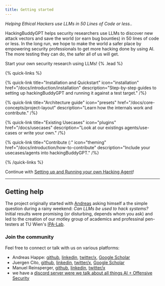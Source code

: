 ```yaml
---
title: Getting started
---
```


*Helping Ethical Hackers use LLMs in 50 Lines of Code or less..*

HackingBuddyGPT helps security researchers use LLMs to discover new attack vectors and save the world (or earn bug bounties) in 50 lines of code or less. In the long run, we hope to make the world a safer place by empowering security  professionals to get more hacking done by using AI. The more testing they can do, the safer all of us will get.

Start your own security research using LLMs! {% .lead %}

{% quick-links %}

{% quick-link title="Installation and Quickstart" icon="installation" href="/docs/introduction/installation" description="Step-by-step guides to setting up hackingBuddyGPT and running it against a test target." /%}

{% quick-link title="Architecture guide" icon="presets" href="/docs/core-concepts/project-layout" description="Learn how the internals work and contribute." /%}

{% quick-link title="Existing Usecases" icon="plugins" href="/docs/usecases" description="Look at our existings agents/use-cases or write your own." /%}

{% quick-link title="Contribute (:" icon="theming" href="/docs/introduction/how-to-contribute" description="Include your usecases/agents into hackingBuddyGPT." /%}

{% /quick-links %}

Continue with [Setting up and Running your own Hacking Agent](/docs/introduction/installation)!

---

## Getting help

The project originally started with [Andreas](https://github.com/andreashappe) asking himself a the simple question during a rainy weekend: *Can LLMs be used to hack systems?* Initial results were promising (or disturbing, depends whom you ask) and led to the creation of our motley group of academics and professinal pen-testers at TU Wien's [IPA-Lab](https://ipa-lab.github.io/).

### Join the community

Feel free to connect or talk with us on various platforms:

- Andreas Happe: [github](https://github.com/andreashappe), [linkedin](https://at.linkedin.com/in/andreashappe), [twitter/x](https://twitter.com/andreashappe), [Google Scholar](https://scholar.google.at/citations?user=Xy_UZUUAAAAJ&hl=de)
- Juergen Cito, [github](https://github.com/citostyle), [linkedin](https://at.linkedin.com/in/jcito), [twitter/x](https://twitter.com/citostyle), [Google Scholar](https://scholar.google.ch/citations?user=fj5MiWsAAAAJ&hl=en)
- Manuel Reinsperger, [github](https://github.com/Neverbolt), [linkedin](https://www.linkedin.com/in/manuel-reinsperger-7110b8113/), [twitter/x](https://twitter.com/neverbolt)
- we have a [discord server were we talk about all things AI + Offensive Security](https://discord.gg/vr4PhSM8yN)
